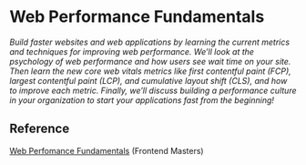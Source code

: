 # Web Performance Fundamentals

_Build faster websites and web applications by learning the current metrics and techniques for improving web performance. We’ll look at the psychology of web performance and how users see wait time on your site. Then learn the new core web vitals metrics like first contentful paint (FCP), largest contentful paint (LCP), and cumulative layout shift (CLS), and how to improve each metric. Finally, we’ll discuss building a performance culture in your organization to start your applications fast from the beginning!_

## Reference

[Web Perfomance Fundamentals](https://frontendmasters.com/courses/web-perf/) (Frontend Masters)


